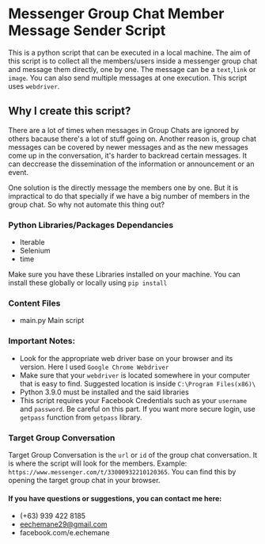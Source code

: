 # Messenger Group Chat Member Message Sender Script
This is a python script that can be executed in a local machine. The aim of this script is to collect all the members/users inside a messenger group chat and message them directly, one by one. The message can be a `text`,`link` or `image`. You can also send multiple messages at one execution.
This script uses `webdriver`.

## Why I create this script?
There are a lot of times when messages in Group Chats are ignored by others bacause there's a lot of stuff going on. Another reason is, group chat messages can be covered by newer messages and as the new messages come up in the conversation, it's harder to backread certain messages. It can deccrease the dissemination of the information or announcement or an event. 

One solution is the directly message the members one by one. But it is impractical to do that specially if we have a big number of members in the group chat. So why not automate this thing out?

### Python Libraries/Packages Dependancies
- Iterable
- Selenium
- time

Make sure you have these Libraries installed on your machine.
You can install these globally or locally using `pip install`

### Content Files
- main.py
Main script

### Important Notes:
- Look for the appropriate web driver base on your browser and its version. Here I used `Google Chrome Webdriver`
- Make sure that your `webdriver` is located somewhere in your computer that is easy to find. Suggested location is inside `C:\Program Files(x86)\`
- Python 3.9.0 must be installed and the said libraries
- This script requires your Facebook Credentials such as your `username` and `password`. Be careful on this part. If you want more secure login, use `getpass` function from `getpass` library.

### Target Group Conversation
Target Group Conversation is the `url` or `id` of the group chat conversation. It is where the script will look for the members. Example: `https://www.messenger.com/t/33000932210120365`. You can find this by opening the target group chat in your browser.

#### If you have questions or suggestions, you can contact me here:
- (+63) 939 422 8185
- eechemane29@gmail.com
- facebook.com/e.echemane
